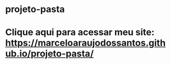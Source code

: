 # projeto-pasta
# Clique aqui para acessar meu site: https://marceloaraujodossantos.github.io/projeto-pasta/
 
